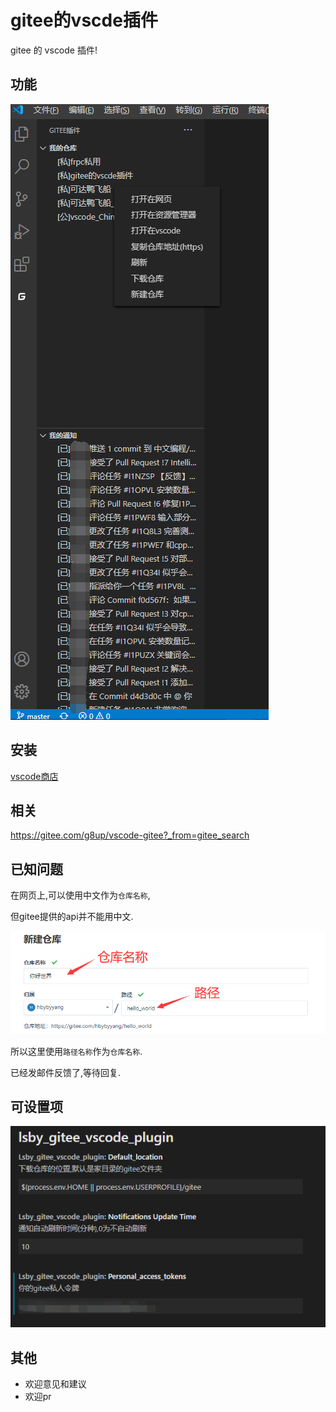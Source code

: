 # gitee的vscde插件

gitee 的 vscode 插件!

## 功能

![效果图](doc/效果图.png)

## 安装

[vscode商店](https://marketplace.visualstudio.com/items?itemName=hbybyyang.gitee-vscode-plugin)

## 相关

https://gitee.com/g8up/vscode-gitee?_from=gitee_search

## 已知问题

在网页上,可以使用中文作为`仓库名称`,

但gitee提供的api并不能用中文.

![仓库和路径](doc/仓库和路径.png)

所以这里使用`路径名称`作为`仓库名称`.

已经发邮件反馈了,等待回复.

## 可设置项

![设置](doc/设置.png)

## 其他

- 欢迎意见和建议
- 欢迎pr
